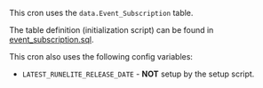 This cron uses the `data.Event_Subscription` table.

The table definition (initialization script) can be found in [event_subscription.sql](../../commands/subscribe/event_subscription.sql).

This cron also uses the following config variables:

- `LATEST_RUNELITE_RELEASE_DATE` - **NOT** setup by the setup script.

